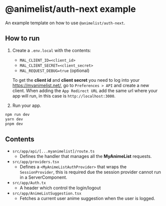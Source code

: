 # @animelist/auth-next example

An example template on how to use `@animelist/auth-next`.

## How to run

1. Create a `.env.local` with the contents:
   - `MAL_CLIENT_ID=<client_id>`
   - `MAL_CLIENT_SECRET=<client_secret>`
   - `MAL_REQUEST_DEBUG=true` (optional)

    To get the **client id** and **client secret** you need to log into your <https://myanimelist.net/>, go to `Preferences > API` and create a new client. When adding the `App Redirect URL` add the same url where your app will run, in this case is `http://localhost:3000`.

2. Run your app.

```bash
npm run dev
yarn dev
pnpm dev
```

## Contents

- `src/app/api/[...myanimelist]/route.ts`
  - Defines the handler that manages all the **MyAnimeList** requests.
- `src/app/providers.tsx`
  - Defines a `<MyAnimeListAuthProvider>` that wraps the `SessionProvider`, this is required due the session provider cannot run in a ServerComponent.
- `src/app/Auth.tx`
  - A header which control the login/logout
- `src/app/AnimeListSuggestion.tsx`
  - Fetches a current user anime suggestion when the user is logged.
